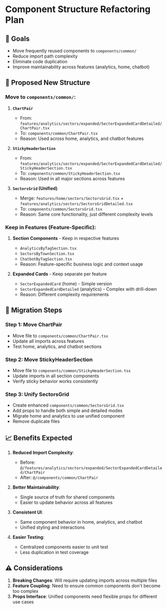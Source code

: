 # Component Structure Refactoring Plan

## 🎯 Goals

- Move frequently reused components to `components/common/`
- Reduce import path complexity
- Eliminate code duplication
- Improve maintainability across features (analytics, home, chatbot)

## 📁 Proposed New Structure

### Move to `components/common/`:

1. **`ChartPair`**

   - From: `features/analytics/sectors/expanded/SectorExpandedCardDetailed/ChartPair.tsx`
   - To: `components/common/ChartPair.tsx`
   - Reason: Used across home, analytics, and chatbot features

2. **`StickyHeaderSection`**

   - From: `features/analytics/sectors/expanded/SectorExpandedCardDetailed/StickyHeaderSection.tsx`
   - To: `components/common/StickyHeaderSection.tsx`
   - Reason: Used in all major sections across features

3. **`SectorsGrid` (Unified)**
   - Merge: `features/home/sectors/SectorsGrid.tsx` + `features/analytics/sectors/SectorsGridDetailed.tsx`
   - To: `components/common/SectorsGrid.tsx`
   - Reason: Same core functionality, just different complexity levels

### Keep in Features (Feature-Specific):

1. **Section Components** - Keep in respective features

   - `AnalyticsByTagSection.tsx`
   - `SectorsByTownSection.tsx`
   - `ChatbotByTagSection.tsx`
   - Reason: Feature-specific business logic and context usage

2. **Expanded Cards** - Keep separate per feature
   - `SectorExpandedCard` (home) - Simple version
   - `SectorExpandedCardDetailed` (analytics) - Complex with drill-down
   - Reason: Different complexity requirements

## 🔄 Migration Steps

### Step 1: Move ChartPair

- Move file to `components/common/ChartPair.tsx`
- Update all imports across features
- Test home, analytics, and chatbot sections

### Step 2: Move StickyHeaderSection

- Move file to `components/common/StickyHeaderSection.tsx`
- Update imports in all section components
- Verify sticky behavior works consistently

### Step 3: Unify SectorsGrid

- Create enhanced `components/common/SectorsGrid.tsx`
- Add props to handle both simple and detailed modes
- Migrate home and analytics to use unified component
- Remove duplicate files

## 📈 Benefits Expected

1. **Reduced Import Complexity**:

   - Before: `@/features/analytics/sectors/expanded/SectorExpandedCardDetailed/ChartPair`
   - After: `@/components/common/ChartPair`

2. **Better Maintainability**:

   - Single source of truth for shared components
   - Easier to update behavior across all features

3. **Consistent UI**:

   - Same component behavior in home, analytics, and chatbot
   - Unified styling and interactions

4. **Easier Testing**:
   - Centralized components easier to unit test
   - Less duplication in test coverage

## ⚠️ Considerations

1. **Breaking Changes**: Will require updating imports across multiple files
2. **Feature Coupling**: Need to ensure common components don't become too complex
3. **Props Interface**: Unified components need flexible props for different use cases
